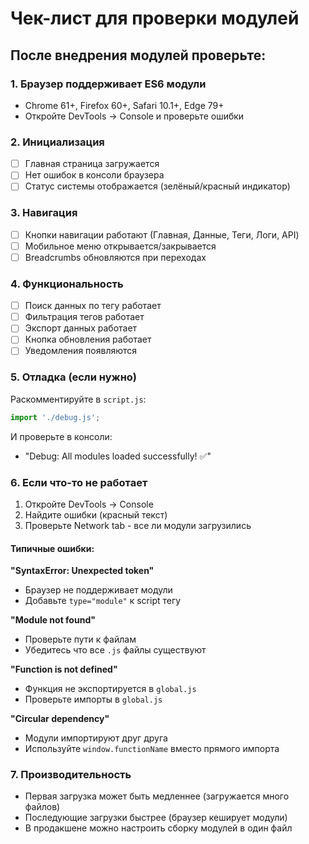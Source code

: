 # Чек-лист для проверки модулей

## После внедрения модулей проверьте:

### 1. Браузер поддерживает ES6 модули
- Chrome 61+, Firefox 60+, Safari 10.1+, Edge 79+
- Откройте DevTools → Console и проверьте ошибки

### 2. Инициализация
- [ ] Главная страница загружается
- [ ] Нет ошибок в консоли браузера
- [ ] Статус системы отображается (зелёный/красный индикатор)

### 3. Навигация
- [ ] Кнопки навигации работают (Главная, Данные, Теги, Логи, API)
- [ ] Мобильное меню открывается/закрывается
- [ ] Breadcrumbs обновляются при переходах

### 4. Функциональность
- [ ] Поиск данных по тегу работает
- [ ] Фильтрация тегов работает
- [ ] Экспорт данных работает
- [ ] Кнопка обновления работает
- [ ] Уведомления появляются

### 5. Отладка (если нужно)
Раскомментируйте в `script.js`:
```javascript
import './debug.js';
```

И проверьте в консоли:
- "Debug: All modules loaded successfully! ✅"

### 6. Если что-то не работает

1. Откройте DevTools → Console
2. Найдите ошибки (красный текст)
3. Проверьте Network tab - все ли модули загрузились

#### Типичные ошибки:

**"SyntaxError: Unexpected token"**
- Браузер не поддерживает модули
- Добавьте `type="module"` к script тегу

**"Module not found"**
- Проверьте пути к файлам
- Убедитесь что все `.js` файлы существуют

**"Function is not defined"**
- Функция не экспортируется в `global.js`
- Проверьте импорты в `global.js`

**"Circular dependency"**
- Модули импортируют друг друга
- Используйте `window.functionName` вместо прямого импорта

### 7. Производительность
- Первая загрузка может быть медленнее (загружается много файлов)
- Последующие загрузки быстрее (браузер кеширует модули)
- В продакшене можно настроить сборку модулей в один файл 